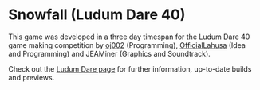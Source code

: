 # Snowfall (Ludum Dare 40)
This game was developed in a three day timespan for the Ludum Dare 40 game making competition by [oj002](https://github.com/oj002) (Programming), [OfficialLahusa](https://github.com/OfficialLahusa) (Idea and Programming) and JEAMiner (Graphics and Soundtrack).
  
  
Check out the [Ludum Dare page](http://ldjam.com/events/ludum-dare/40/snowfall) for further information, up-to-date builds and previews.
